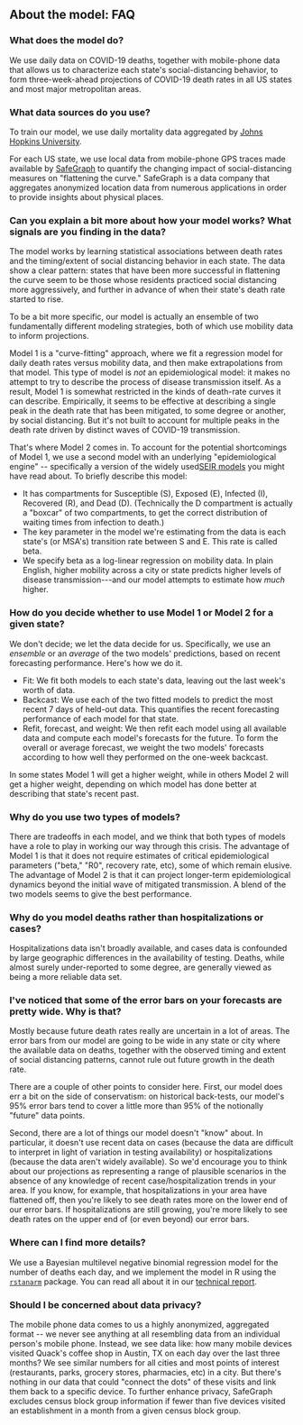 
## About the model: FAQ

### What does the model do?

We use daily data on COVID-19 deaths, together with mobile-phone data that allows us to characterize each state's social-distancing behavior, to form three-week-ahead projections of COVID-19 death rates in all US states and most major metropolitan areas. 

### What data sources do you use?

To train our model, we use daily mortality data aggregated by [Johns Hopkins University].  

For each US state, we use local data from mobile-phone GPS traces made
available by [SafeGraph] to quantify the changing impact of
social-distancing measures on "flattening the curve."  SafeGraph is
a data company that aggregates anonymized location data from numerous
applications in order to provide insights about physical places.


### Can you explain a bit more about how your model works?  What signals are you finding in the data?  

The model works by learning statistical associations between death rates and the timing/extent of social distancing behavior in each state.  The data show a clear pattern: states that have been more successful in flattening the curve seem to be those whose residents practiced social distancing more aggressively, and further in advance of when their state's death rate started to rise.  

To be a bit more specific, our model is actually an ensemble of two fundamentally different modeling strategies, both of which use mobility data to inform projections.  

Model 1 is a "curve-fitting" approach, where we fit a regression model for daily death rates versus mobility data, and then make extrapolations from that model.  This type of model is _not_ an epidemiological model: it makes no attempt to try to describe the process of disease transmission itself.  As a result, Model 1 is somewhat restricted in the kinds of death-rate curves it can describe.  Empirically, it seems to be effective at describing a single peak in the death rate that has been mitigated, to some degree or another, by social distancing.  But it's not built to account for multiple peaks in the death rate driven by distinct waves of COVID-19 transmission.

That's where Model 2 comes in.  To account for the potential shortcomings of Model 1, we use a second model with an underlying "epidemiological engine" -- specifically a version of the widely used[SEIR models](https://en.wikipedia.org/wiki/Compartmental_models_in_epidemiology) you might have read about.  To briefly describe this model:  
- It has compartments for Susceptible (S), Exposed (E), Infected (I), Recovered (R), and Dead (D).  (Technically the D compartment is actually a "boxcar" of two compartments, to get the correct distribution of waiting times from infection to death.)  
- The key parameter in the model we're estimating from the data is each state's (or MSA's) transition rate between S and E.  This rate is called beta.  
- We specify beta as a log-linear regression on mobility data.  In plain English, higher mobility across a city or state predicts higher levels of disease transmission---and our model attempts to estimate how _much_ higher.  


### How do you decide whether to use Model 1 or Model 2 for a given state?  

We don't decide; we let the data decide for us.  Specifically, we use an _ensemble_ or an _average_ of the two models' predictions, based on recent forecasting performance.  Here's how we do it.   
- Fit: We fit both models to each state's data, leaving out the last week's worth of data.  
- Backcast: We use each of the two fitted models to predict the most recent 7 days of held-out data.  This quantifies the recent forecasting performance of each model for that state.
- Refit, forecast, and weight: We then refit each model using all available data and compute each model's forecasts for the future.  To form the overall or average forecast, we weight the two models' forecasts according to how well they performed on the one-week backcast.  

In some states Model 1 will get a higher weight, while in others Model 2 will get a higher weight, depending on which model has done better at describing that state's recent past.  


### Why do you use two types of models?  

There are tradeoffs in each model, and we think that both types of models have a role to play in working our way through this crisis.  The advantage of Model 1 is that it does not require estimates of critical epidemiological parameters ("beta," "R0", recovery rate, etc), some of which remain elusive.  The advantage of Model 2 is that it can project longer-term epidemiological dynamics beyond the initial wave of mitigated transmission.  A blend of the two models seems to give the best performance.  


### Why do you model deaths rather than hospitalizations or cases?

Hospitalizations data isn't broadly available, and cases data is confounded by large geographic differences in the availability of testing.  Deaths, while almost surely under-reported to some degree, are generally viewed as being a more reliable data set.


### I've noticed that some of the error bars on your forecasts are pretty wide.  Why is that?

Mostly because future death rates really are uncertain in a lot of areas.  The error bars from our model are going to be wide in any state or city where the available data on deaths, together with the observed timing and extent of social distancing patterns, cannot rule out future growth in the death rate.

There are a couple of other points to consider here.  First, our model does err a bit on the side of conservatism: on historical back-tests, our model's 95% error bars tend to cover a little more than 95% of the notionally "future" data points. 

Second, there are a lot of things our model doesn't "know" about.  In particular, it doesn't use recent data on cases (because the data are difficult to interpret in light of variation in testing availability) or hospitalizations (because the data aren't widely available).  So we'd encourage you to think about our projections as representing a range of plausible scenarios in the absence of any knowledge of recent case/hospitalization trends in your area.  If you know, for example, that hospitalizations in your area have flattened off, then you're likely to see death rates more on the lower end of our error bars.  If hospitalizations are still growing, you're more likely to see death rates on the upper end of (or even beyond) our error bars.  




### Where can I find more details?

We use a Bayesian multilevel negative binomial regression model for the number of deaths each day, and we implement the model in R using the [`rstanarm`][rstanarm] package.  You can read all about it in our [technical report].



[Johns Hopkins University]: https://github.com/CSSEGISandData/COVID-19  
[nytimes]: https://github.com/nytimes/covid-19-data
[consortium]: https://covid-19.tacc.utexas.edu/
[SafeGraph]: https://www.safegraph.com/
[forecasts]: https://covid-19.tacc.utexas.edu/projections/
[technical report]: https://covid-19.tacc.utexas.edu/media/filer_public/87/63/87635a46-b060-4b5b-a3a5-1b31ab8e0bc6/ut_covid-19_mortality_forecasting_model_latest.pdf
[rstanarm]: https://mc-stan.org/users/interfaces/rstanarm


### Should I be concerned about data privacy?

The mobile phone data comes to us a highly anonymized, aggregated format -- we never see anything at all resembling data from an individual person's mobile phone.  Instead, we see data like: how many mobile devices visited Quack's coffee shop in Austin, TX on each day over the last three months?  We see similar numbers for all cities and most points of interest (restaurants, parks, grocery stores, pharmacies, etc) in a city.  But there's nothing in our data that could "connect the dots" of these visits and link them back to a specific device.   To further enhance privacy, SafeGraph excludes census block group information if
fewer than five devices visited an establishment in a month from a
given census block group. 
